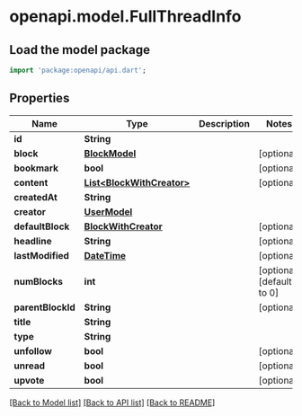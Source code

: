 # openapi.model.FullThreadInfo

## Load the model package
```dart
import 'package:openapi/api.dart';
```

## Properties
Name | Type | Description | Notes
------------ | ------------- | ------------- | -------------
**id** | **String** |  | 
**block** | [**BlockModel**](BlockModel.md) |  | [optional] 
**bookmark** | **bool** |  | [optional] 
**content** | [**List&lt;BlockWithCreator&gt;**](BlockWithCreator.md) |  | [optional] 
**createdAt** | **String** |  | 
**creator** | [**UserModel**](UserModel.md) |  | 
**defaultBlock** | [**BlockWithCreator**](BlockWithCreator.md) |  | [optional] 
**headline** | **String** |  | [optional] 
**lastModified** | [**DateTime**](DateTime.md) |  | [optional] 
**numBlocks** | **int** |  | [optional] [default to 0]
**parentBlockId** | **String** |  | [optional] 
**title** | **String** |  | 
**type** | **String** |  | 
**unfollow** | **bool** |  | [optional] 
**unread** | **bool** |  | [optional] 
**upvote** | **bool** |  | [optional] 

[[Back to Model list]](../README.md#documentation-for-models) [[Back to API list]](../README.md#documentation-for-api-endpoints) [[Back to README]](../README.md)


